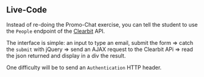 ## Live-Code

Instead of re-doing the Promo-Chat exercise, you can tell the student
to use the `People` endpoint of the [Clearbit](https://clearbit.com/) API.

The interface is simple: an input to type an email, submit the form =>
catch the `submit` with jQuery => send an AJAX request to the Clearbit APi
=> read the json returned and display in a div the result.

One difficulty will be to send an `Authentication` HTTP header.